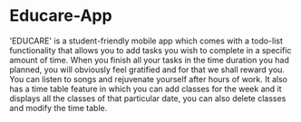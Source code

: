 # Educare-App

'EDUCARE' is a student-friendly mobile app which comes with a todo-list functionality that allows you to add tasks you wish to complete in a specific amount of time. When you finish all your tasks in the time duration you had planned, you will obviously feel gratified and for that we shall reward you. You can listen to songs and rejuvenate yourself after hours of work.
It also has a time table feature in which you can add classes for the week and it displays all the classes of that particular date, you can also delete classes and modify the time table.
